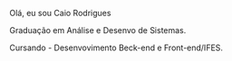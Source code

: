 Olá, eu sou Caio Rodrigues

Graduação em Análise e Desenvo de Sistemas.

Cursando - Desenvovimento Beck-end e Front-end/IFES.
